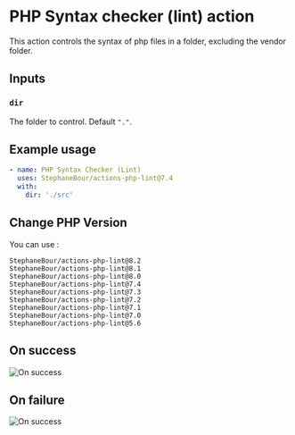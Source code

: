 # PHP Syntax checker (lint) action

This action controls the syntax of php files in a folder, excluding the vendor folder.

## Inputs

### `dir`

The folder to control. Default `"."`.

## Example usage

```yaml
- name: PHP Syntax Checker (Lint)
  uses: StephaneBour/actions-php-lint@7.4
  with:
    dir: './src'
```

## Change PHP Version

You can use :
```
StephaneBour/actions-php-lint@8.2
StephaneBour/actions-php-lint@8.1
StephaneBour/actions-php-lint@8.0
StephaneBour/actions-php-lint@7.4
StephaneBour/actions-php-lint@7.3
StephaneBour/actions-php-lint@7.2
StephaneBour/actions-php-lint@7.1
StephaneBour/actions-php-lint@7.0
StephaneBour/actions-php-lint@5.6
```

## On success

![On success](docs/on-success.png)

## On failure

![On success](docs/on-failure.png)
